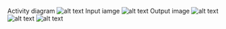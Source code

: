 Activity diagram
![alt text](https://github.com/zepsgit/OpticalMusicRecognition/blob/master/testcases/y.png)
Input iamge
![alt text](https://github.com/zepsgit/OpticalMusicRecognition/blob/master/testcases/y.png)
Output image
![alt text](https://github.com/zepsgit/OpticalMusicRecognition/blob/master/testcases/New%20folder/(0).png)
![alt text](https://github.com/zepsgit/OpticalMusicRecognition/blob/master/testcases/New%20folder/(1).png)
![alt text](https://github.com/zepsgit/OpticalMusicRecognition/blob/master/testcases/New%20folder/(2).png)

